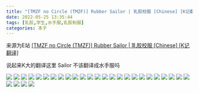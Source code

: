 ```yaml
---
title: "[TMZF no Circle (TMZF)] Rubber Sailor | 乳胶校服 [Chinese] [K记翻译]"
date: 2022-05-25 13:35:44
tags: [乳胶,学生,水手服,乳胶制服]
categories: 本子
---
```


来源为E站 [\[TMZF no Circle (TMZF)\] Rubber Sailor | 乳胶校服 \[Chinese\] \[K记翻译\]](https://e-hentai.org/g/1416629/111b5e6743/)

说起来K大的翻译这里 Sailor 不该翻译成水手服吗

![](00000000.jpg)
![](00000001.jpg)
![](00000002.jpg)
![](00000003.jpg)
![](00000004.jpg)
![](00000005.jpg)
![](00000006.jpg)
![](00000007.jpg)
![](00000008.jpg)
![](00000009.jpg)
![](00000010.jpg)
![](00000011.jpg)
![](00000012.jpg)
![](00000013.jpg)
![](00000014.jpg)
![](00000015.jpg)
![](00000016.jpg)
![](00000017.jpg)
![](00000018.jpg)
![](00000019.jpg)
![](00000020.jpg)
![](00000021.jpg)
![](00000022.jpg)
![](00000023.jpg)
![](00000024.jpg)
![](00000025.jpg)
![](00000026.jpg)
![](00000027.jpg)
![](00000999.jpg)